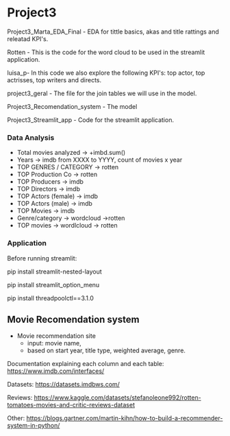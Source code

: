 # Project3

Project3_Marta_EDA_Final - EDA for tittle basics, akas and title rattings and releatad KPI's.

Rotten - This is the code for the word cloud to be used in the streamlit application.

luisa_p- In this code we also explore the following KPI's: top actor, top actrisses, top writers and directs.

project3_geral - The file for the join tables we will use in the model.

Project3_Recomendation_system - The model

Project3_Streamlit_app - Code for the streamlit application.





### Data Analysis
- Total movies analyzed -> +imbd.sum()
- Years -> imdb from XXXX to YYYY, count of movies x year
- TOP GENRES / CATEGORY -> rotten
- TOP Production Co -> rotten
- TOP Producers -> imdb
- TOP Directors -> imdb
- TOP Actors (female) -> imdb
- TOP Actors (male) -> imdb
- TOP Movies -> imdb
- Genre/category -> wordcloud ->rotten
- TOP movies -> wordlcloud -> rotten


### Application

Before running streamlit:

pip install streamlit-nested-layout

pip install streamlit_option_menu

pip install threadpoolctl==3.1.0


## Movie Recomendation system

- Movie recommendation site 
    - input: movie name,
    - based on start year, title type, weighted average, genre. 


Documentation explaining each column and each table: https://www.imdb.com/interfaces/

Datasets: https://datasets.imdbws.com/ 

Reviews: https://www.kaggle.com/datasets/stefanoleone992/rotten-tomatoes-movies-and-critic-reviews-dataset

Other: https://blogs.gartner.com/martin-kihn/how-to-build-a-recommender-system-in-python/




